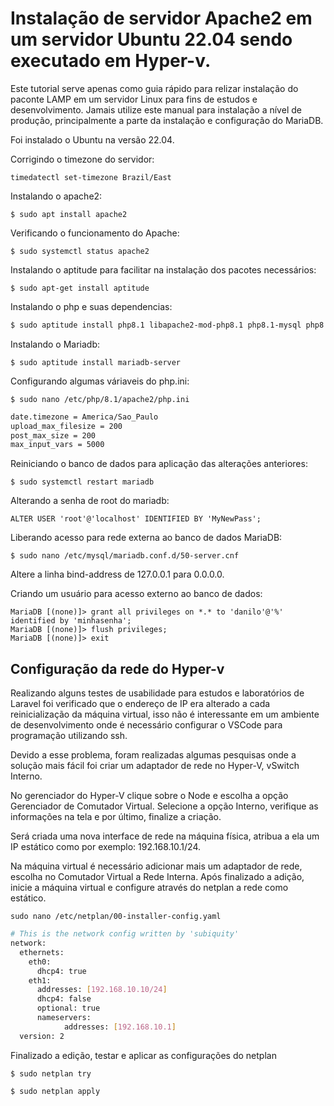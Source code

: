 # Instalação de servidor Apache2 em um servidor Ubuntu 22.04 sendo executado em Hyper-v.

Este tutorial serve apenas como guia rápido para relizar instalação do paconte LAMP em um servidor Linux para fins de estudos e desenvolvimento. Jamais utilize este
manual para instalação a nível de produção, principalmente a parte da instalação e configuração do MariaDB. 

Foi instalado o Ubuntu na versão 22.04.

Corrigindo o timezone do servidor:

`timedatectl set-timezone Brazil/East`

Instalando o apache2:

`$ sudo apt install apache2`

Verificando o funcionamento do Apache:

`$ sudo systemctl status apache2`

Instalando o aptitude para facilitar na instalação dos pacotes necessários:

`$ sudo apt-get install aptitude`

Instalando o php e suas dependencias:

```bash
$ sudo aptitude install php8.1 libapache2-mod-php8.1 php8.1-mysql php8.1-common php8.1-curl php8.1-json php8.1-xml php8.1-mbstring php8.1-gettext php8.1-pdo php8.1-gd php8.1-zip php8.1-soap php8.1-xmlrpc php8.1-intl php8.1-mysqlnd php8.1-cli php8.1-dev php8.1-zip libapache2-mod-php8.1 php8.1-curl php8.1-bz2 php-pear
```

Instalando o Mariadb:

`$ sudo aptitude install mariadb-server`

Configurando algumas váriaveis do php.ini:

`$ sudo nano /etc/php/8.1/apache2/php.ini`

```bash
date.timezone = America/Sao_Paulo  
upload_max_filesize = 200  
post_max_size = 200  
max_input_vars = 5000
```
Reiniciando o banco de dados para aplicação das alterações anteriores:

`$ sudo systemctl restart mariadb`

Alterando a senha de root do mariadb:

`ALTER USER 'root'@'localhost' IDENTIFIED BY 'MyNewPass';`

Liberando acesso para rede externa ao banco de dados MariaDB:

`$ sudo nano /etc/mysql/mariadb.conf.d/50-server.cnf`

Altere a linha bind-address de 127.0.0.1 para 0.0.0.0.

Criando um usuário para acesso externo ao banco de dados:

```mysql
MariaDB [(none)]> grant all privileges on *.* to 'danilo'@'%' identified by 'minhasenha';
MariaDB [(none)]> flush privileges;  
MariaDB [(none)]> exit
```

## Configuração da rede do Hyper-v

Realizando alguns testes de usabilidade para estudos e laboratórios de Laravel foi verificado que o endereço de IP era alterado a cada reinicialização 
da máquina virtual, isso não é interessante em um ambiente de desenvolvimento onde é necessário configurar o VSCode para programação utilizando ssh.

Devido a esse problema, foram realizadas algumas pesquisas onde a solução mais fácil foi criar um adaptador de rede no Hyper-V, vSwitch Interno.

No gerenciador do Hyper-V clique sobre o Node e escolha a opção Gerenciador de Comutador Virtual. Selecione a opção Interno, verifique as informações na tela e por 
último, finalize a criação.

Será criada uma nova interface de rede na máquina física, atribua a ela um IP estático como por exemplo: 192.168.10.1/24.

Na máquina virtual é necessário adicionar mais um adaptador de rede, escolha no Comutador Virtual a Rede Interna. Após finalizado a adição, inicie a máquina virtual
e configure através do netplan a rede como estático.

`sudo nano /etc/netplan/00-installer-config.yaml`

```bash
# This is the network config written by 'subiquity'
network:
  ethernets:
    eth0:
      dhcp4: true
    eth1:
      addresses: [192.168.10.10/24]
      dhcp4: false
      optional: true
      nameservers:
            addresses: [192.168.10.1]
  version: 2
```
Finalizado a edição, testar e aplicar as configurações do netplan

`$ sudo netplan try`

`$ sudo netplan apply`